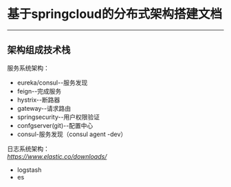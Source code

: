 # 基于springcloud的分布式架构搭建文档 #
----------
## 架构组成技术栈  ##
服务系统架构：  

- eureka/consul--服务发现
- feign--完成服务
- hystrix--断路器
- gateway--请求路由
- springsecurity--用户权限验证
- confgserver(git)--配置中心
- consul-服务发现（consul agent -dev）


日志系统架构：  
*https://www.elastic.co/downloads/*  
- logstash
- es